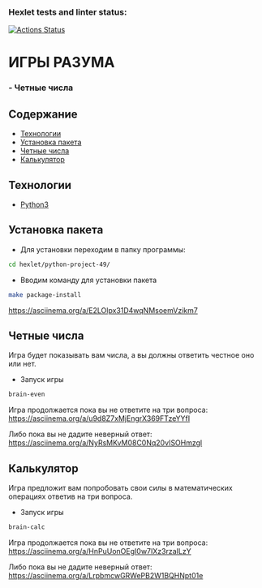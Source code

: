 ### Hexlet tests and linter status:
[![Actions Status](https://github.com/pavelkoA/python-project-49/workflows/hexlet-check/badge.svg)](https://github.com/pavelkoA/python-project-49/actions)

<h1>ИГРЫ РАЗУМА</h1>

<h3>- Четные числа</h3>


## Содержание
- [Технологии](#технологии)
- [Установка пакета](#установка-пакета)
- [Четные числа](#четные-числа)
- [Калькулятор](#калькулятор)

## Технологии
- [Python3](https://www.python.org/)

## Установка пакета
- Для установки переходим в папку программы:
```sh
cd hexlet/python-project-49/
```
- Вводим команду для установки пакета
```sh
make package-install
```
https://asciinema.org/a/E2LOlpx31D4wqNMsoemVzikm7

## Четные числа

Игра будет показывать вам числа, а вы должны ответить честное оно или нет.

- Запуск игры
```sh
brain-even
```

Игра продолжается пока вы не ответите на три вопроса:
https://asciinema.org/a/u9d8Z7xMjEngrX369FTzeYYfI

Либо пока вы не дадите неверный ответ:
https://asciinema.org/a/NyRsMKvM08C0Nq20vISOHmzgl


## Калькулятор

Игра предложит вам попробовать свои силы в математических операциях ответив на три вопроса.

- Запуск игры
```sh
brain-calc
```

Игра продолжается пока вы не ответите на три вопроса:
https://asciinema.org/a/HnPuUonOEgI0w7IXz3rzaILzY

Либо пока вы не дадите неверный ответ:
https://asciinema.org/a/LrpbmcwGRWePB2W1BQHNpt01e




